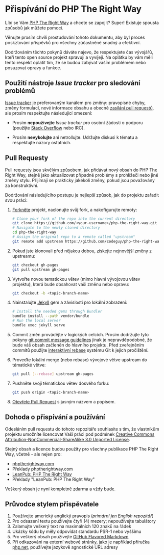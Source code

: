 # Přispívání do PHP The Right Way

Líbí se Vám [PHP The Right Way](http://phptherightway.com) a chcete se zapojit?
Super! Existuje spousta způsobů jak můžete pomoci.

Věnujte prosím chvíli prostudování tohoto dokumentu, aby byl proces poskztování
příspěvků pro všechny zúčastněné snadný a efektivní.

Dodržováním těchto pokynů dáváte najevo, že respektujete čas vývojářů, kteří
tento open source projekt spravují a vyvíjejí. Na oplátku by vám měli tento
respekt oplatit tím, že se budou zabývat vaším problémem nebo posuzovat opravy
a funkce.

## Použití nástroje _Issue tracker_ pro sledování problémů

[Issue tracker](https://github.com/tomchuck/php-the-right-way/issues) je
preferovaným kanálem pro změny: pravopisné chyby, změny formulací, nové
informace obsahu a obecně [zasílání pull requestů](#pull-requests), ale prosím
respektujte následující omezení:

* Prosím **nepoužívejte** _Issue tracker_ pro osobní žádosti o podporu (použijte
  [Stack Overflow](http://stackoverflow.com/questions/tagged/php) nebo IRC).

* Prosím **nevykolujte** ani netrollujte. Udržujte diskusi k tématu a respektujte
  názory ostatních.


<a name="pull-requests"></a>
## Pull Requesty

Pull requesty jsou skvělým způsobem, jak přidávat nový obsah do PHP The Right Way,
stejně jako aktualizovat případné problémy s prohlížeči nebo jiné změny stylu.
Přijímají se prakticky jakékoli změny, pokud jsou považovány za konstruktivní.

Dodržování následujícího postupu je nejlepší způsob, jak do projektu zařadit
svou práci:

1. [Forkněte](http://help.github.com/fork-a-repo/) projekt, naclonujte svůj fork,
   a nakofigurujte remoty:

   ```bash
   # Clone your fork of the repo into the current directory
   git clone https://github.com/<your-username>/php-the-right-way.git
   # Navigate to the newly cloned directory
   cd php-the-right-way
   # Assign the original repo to a remote called "upstream"
   git remote add upstream https://github.com/codeguy/php-the-right-way.git
   ```

2. Pokud jste klonovali před nějakou dobou, získejte nejnovější změny z
   upstreamu:

   ```bash
   git checkout gh-pages
   git pull upstream gh-pages
   ```

3. Vytvořte novou tematickou větev (mimo hlavní vývojovou větev projektu),
   která bude obsahovat vaši změnu nebo opravu:

   ```bash
   git checkout -b <topic-branch-name>
   ```

4. Nainstalujte [Jekyll](https://github.com/jekyll/jekyll/) gem a závislosti pro lokální zobrazení:

    ```bash
    # Install the needed gems through Bundler
    bundle install --path vendor/bundle
    # Run the local server
    bundle exec jekyll serve
    ```

5. Commit změn provádějte v logických celcích. Prosím dodržujte tyto pokyny [git commit
   message guidelines](http://tbaggery.com/2008/04/19/a-note-about-git-commit-messages.html)
   jinak je nepravděpodobné, že bude váš obsah začleněn do hlavního projektu.
   Před zveřejněním commitů použijte [interaktivní rebase](https://help.github.com/articles/about-git-rebase/)
   systému Git k jejich pročištění.

6. Proveďte lokální merge (nebo rebase) vývojové větve upstream do tématické větve:

   ```bash
   git pull [--rebase] upstream gh-pages
   ```

7. Pushněte svoji tématickou větev dosvého forku:

   ```bash
   git push origin <topic-branch-name>
   ```

8. [Otevřete Pull Request](https://help.github.com/articles/using-pull-requests/)
    s jasným názvem a popisem.


## Dohoda o přispívání a používání

Odesláním pull requestu do tohoto repozitáře souhlasíte s tím, že vlastníkům projektu umožníte
licencovat Vaši práci pod podmínek [Creative Commons Attribution-NonCommercial-ShareAlike
3.0 Unported License](http://creativecommons.org/licenses/by-nc-sa/3.0/).

Stejný obsah a licence budou použity pro všechny publikace PHP The Right Way,
včetně - ale nejen pro:

* [phptherightway.com](http://phptherightway.com)
* Překlady phptherightway.com
* [LeanPub: PHP The Right Way](https://leanpub.com/phptherightway/)
* Překlady "LeanPub: PHP The Right Way"

Veškerý obsah je nyní kompletně zdarma a vždy bude.

## Průvodce stylem přispěvatele

1. Používejte americký anglický pravopis (*primární jen English repozitář*)
2. Pro odsazení textu používejte čtyři (4) mezery; nepoužívejte tabulátory
3. Zalamujte veškerý text na maximálních 120 znaků na řádek
4. Ukázky kódu by měly odpovídat standardu PSR-1 nebo vyššímu
5. Pro veškerý obsah používejte [GitHub Flavored Markdown](https://github.github.com/gfm/)
6. Při odkazování na externí webové stránky, jako je například příručka [php.net](http://php.net/urlhowto.php),
   používejte jazykově agnostické URL adresy
